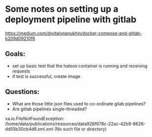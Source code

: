 # Some notes on setting up a deployment pipeline with gitlab

https://medium.com/@vitalypanukhin/docker-compose-and-gitlab-b209d09210f6

## Goals:

- set up basic test that the hateos container is running and receiving requests
- if test is successful, create image

## Questions:

- What are those little json files used to co-ordinate gilab pipelines?
- Are gitlab pipelines single-threaded?

va.io.FileNotFoundException: /home/data/publications/resources/data926f678c-22ac-42b9-8626-dd55b30cb4d8.xml.xml (No such file or directory)
